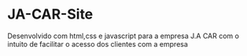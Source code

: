 # JA-CAR-Site
 Desenvolvido com html,css e javascript para a empresa J.A CAR com o intuito de facilitar o acesso dos clientes com a empresa
